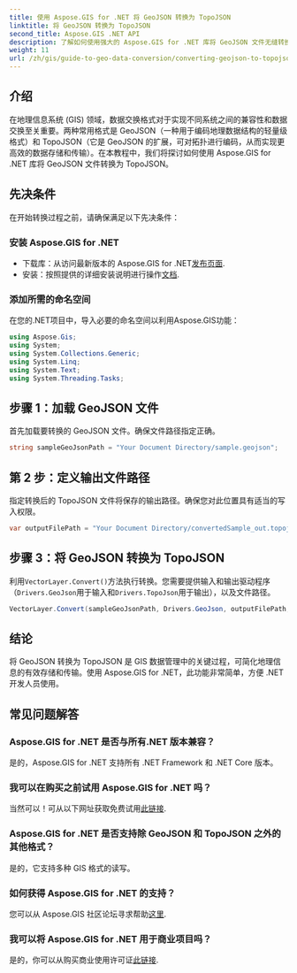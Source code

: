 ```yaml
---
title: 使用 Aspose.GIS for .NET 将 GeoJSON 转换为 TopoJSON
linktitle: 将 GeoJSON 转换为 TopoJSON
second_title: Aspose.GIS .NET API
description: 了解如何使用强大的 Aspose.GIS for .NET 库将 GeoJSON 文件无缝转换为 TopoJSON 格式。本分步教程涵盖从安装到执行的所有内容。
weight: 11
url: /zh/gis/guide-to-geo-data-conversion/converting-geojson-to-topojson/
---
```

## 介绍

在地理信息系统 (GIS) 领域，数据交换格式对于实现不同系统之间的兼容性和数据交换至关重要。两种常用格式是 GeoJSON（一种用于编码地理数据结构的轻量级格式）和 TopoJSON（它是 GeoJSON 的扩展，可对拓扑进行编码，从而实现更高效的数据存储和传输）。在本教程中，我们将探讨如何使用 Aspose.GIS for .NET 库将 GeoJSON 文件转换为 TopoJSON。

## 先决条件

在开始转换过程之前，请确保满足以下先决条件：

### 安装 Aspose.GIS for .NET

- 下载库：从访问最新版本的 Aspose.GIS for .NET[发布页面](https://releases.aspose.com/gis/net/).
- 安装：按照提供的详细安装说明进行操作[文档](https://reference.aspose.com/gis/net/).

### 添加所需的命名空间

在您的.NET项目中，导入必要的命名空间以利用Aspose.GIS功能：

```csharp
using Aspose.Gis;
using System;
using System.Collections.Generic;
using System.Linq;
using System.Text;
using System.Threading.Tasks;
```

## 步骤 1：加载 GeoJSON 文件

首先加载要转换的 GeoJSON 文件。确保文件路径指定正确。

```csharp
string sampleGeoJsonPath = "Your Document Directory/sample.geojson";
```

## 第 2 步：定义输出文件路径

指定转换后的 TopoJSON 文件将保存的输出路径。确保您对此位置具有适当的写入权限。

```csharp
var outputFilePath = "Your Document Directory/convertedSample_out.topojson";
```

## 步骤 3：将 GeoJSON 转换为 TopoJSON

利用`VectorLayer.Convert()`方法执行转换。您需要提供输入和输出驱动程序（`Drivers.GeoJson`用于输入和`Drivers.TopoJson`用于输出），以及文件路径。

```csharp
VectorLayer.Convert(sampleGeoJsonPath, Drivers.GeoJson, outputFilePath, Drivers.TopoJson);
```

## 结论

将 GeoJSON 转换为 TopoJSON 是 GIS 数据管理中的关键过程，可简化地理信息的有效存储和传输。使用 Aspose.GIS for .NET，此功能非常简单，方便 .NET 开发人员使用。

## 常见问题解答

### Aspose.GIS for .NET 是否与所有.NET 版本兼容？

是的，Aspose.GIS for .NET 支持所有 .NET Framework 和 .NET Core 版本。

### 我可以在购买之前试用 Aspose.GIS for .NET 吗？

当然可以！可从以下网址获取免费试用[此链接](https://releases.aspose.com/).

### Aspose.GIS for .NET 是否支持除 GeoJSON 和 TopoJSON 之外的其他格式？

是的，它支持多种 GIS 格式的读写。

### 如何获得 Aspose.GIS for .NET 的支持？

您可以从 Aspose.GIS 社区论坛寻求帮助[这里](https://forum.aspose.com/c/gis/33).

### 我可以将 Aspose.GIS for .NET 用于商业项目吗？

是的，你可以从购买商业使用许可证[此链接](https://purchase.conholdate.com/buy).